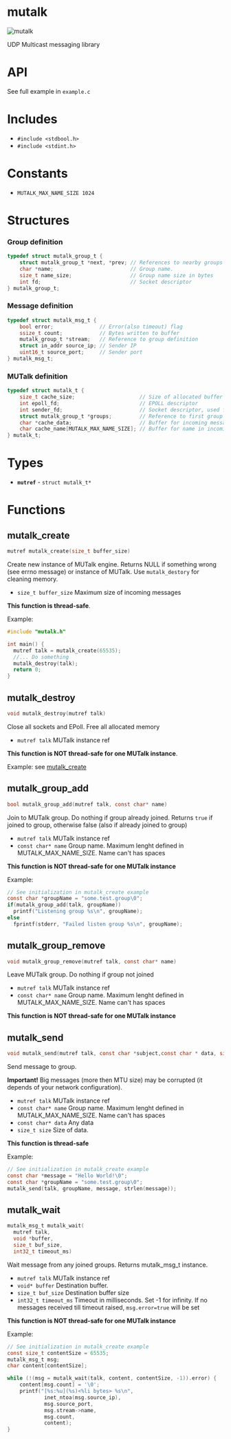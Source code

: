 mutalk
======

![mutalk](https://user-images.githubusercontent.com/6597086/97156651-f9a62e80-17b1-11eb-9018-5b26912869f5.png)


UDP Multicast messaging library

API
======

See full example in `example.c`

# Includes

* `#include <stdbool.h>`
* `#include <stdint.h>`

# Constants

* `MUTALK_MAX_NAME_SIZE 1024`

# Structures

### Group definition

```c
typedef struct mutalk_group_t {
    struct mutalk_group_t *next, *prev; // References to nearby groups
    char *name;                         // Group name.
    size_t name_size;                   // Group name size in bytes
    int fd;                             // Socket descriptor
} mutalk_group_t;

```

### Message definition

```c
typedef struct mutalk_msg_t {
    bool error;               // Error(also timeout) flag
    ssize_t count;            // Bytes written to buffer
    mutalk_group_t *stream;   // Reference to group definition
    struct in_addr source_ip; // Sender IP
    uint16_t source_port;     // Sender port
} mutalk_msg_t;
```

### MUTalk definition

```c
typedef struct mutalk_t {
    size_t cache_size;                     // Size of allocated buffer for incoming messages
    int epoll_fd;                          // EPOLL descriptor
    int sender_fd;                         // Socket descriptor, used for outgoing messages
    struct mutalk_group_t *groups;         // Reference to first group definition. May be NULL
    char *cache_data;                      // Buffer for incoming messages
    char cache_name[MUTALK_MAX_NAME_SIZE]; // Buffer for name in incoming messages
} mutalk_t;
```

# Types

* **`mutref`** - `struct mutalk_t*`

# Functions

## mutalk_create

```c
mutref mutalk_create(size_t buffer_size)
```
Create new instance of MUTalk engine.
Returns NULL if something wrong (see errno message) or instance of MUTalk.
Use `mutalk_destory` for cleaning memory.

* `size_t buffer_size` Maximum size of incoming messages

**This function is thread-safe**.

Example:

```c
#include "mutalk.h"

int main() {
  mutref talk = mutalk_create(65535);
  //... Do something
  mutalk_destroy(talk);
  return 0;
}

```

## mutalk_destroy

```c
void mutalk_destroy(mutref talk)
```
Close all sockets and EPoll. Free all allocated memory

* `mutref talk` MUTalk instance ref

**This function is NOT thread-safe for one MUTalk instance**.

Example: see [mutalk_create](#mutalk_create)


## mutalk_group_add

```c
bool mutalk_group_add(mutref talk, const char* name)
```
Join to MUTalk group. Do nothing if group already joined.
Returns `true` if joined to group, otherwise false (also if already joined to group)

* `mutref talk` MUTalk instance ref
*  `const char* name` Group name. Maximum lenght defined in MUTALK_MAX_NAME_SIZE. Name can't has spaces

**This function is NOT thread-safe for one MUTalk instance**

Example:

```c
// See initialization in mutalk_create example
const char *groupName = "some.test.group\0";
if(mutalk_group_add(talk, groupName))
  printf("Listening group %s\n", groupName);
else
  fprintf(stderr, "Failed listen group %s\n", groupName);
```

## mutalk_group_remove

```c
void mutalk_group_remove(mutref talk, const char* name)
```
Leave MUTalk group. Do nothing if group not joined

* `mutref talk` MUTalk instance ref
*  `const char* name` Group name. Maximum lenght defined in MUTALK_MAX_NAME_SIZE. Name can't has spaces

**This function is NOT thread-safe for one MUTalk instance**

## mutalk_send

```c
void mutalk_send(mutref talk, const char *subject,const char * data, size_t size)
```
Send message to group.

**Important!** Big messages (more then MTU size) may be corrupted
(it depends of your network configuration).

* `mutref talk` MUTalk instance ref
* `const char* name` Group name. Maximum lenght defined in MUTALK_MAX_NAME_SIZE. Name can't has spaces
* `const char* data` Any data
* `size_t size` Size of data.

**This function is thread-safe**

Example:

```c
// See initialization in mutalk_create example
const char *message = "Hello World!\0";
const char *groupName = "some.test.group\0";
mutalk_send(talk, groupName, message, strlen(message));
```

## mutalk_wait

```c
mutalk_msg_t mutalk_wait(
  mutref talk,
  void *buffer,
  size_t buf_size,
  int32_t timeout_ms)
```
Wait message from any joined groups. Returns mutalk_msg_t instance.

* `mutref talk` MUTalk instance ref
* `void* buffer` Destination buffer.
* `size_t buf_size` Destination buffer size
* `int32_t timeout_ms` Timeout in milliseconds. Set -1 for infinity.
If no messages received till timeout raised, `msg.error=true` will be set

**This function is NOT thread-safe for one MUTalk instance**

Example:

```c
// See initialization in mutalk_create example
const size_t contentSize = 65535;
mutalk_msg_t msg;
char content[contentSize];

while (!(msg = mutalk_wait(talk, content, contentSize, -1)).error) {
    content[msg.count] = '\0';
    printf("[%s:%u](%s)<%li bytes> %s\n",
            inet_ntoa(msg.source_ip),
            msg.source_port,
            msg.stream->name,
            msg.count,
            content);
}
```
